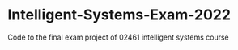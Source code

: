 # Intelligent-Systems-Exam-2022
Code to the final exam project of 02461 intelligent systems course 
